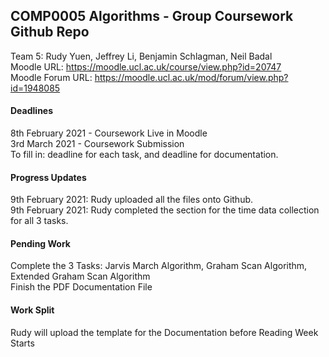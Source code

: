 ## COMP0005 Algorithms - Group Coursework Github Repo

Team 5: Rudy Yuen, Jeffrey Li, Benjamin Schlagman, Neil Badal
<br>
Moodle URL: https://moodle.ucl.ac.uk/course/view.php?id=20747
<br>
Moodle Forum URL: https://moodle.ucl.ac.uk/mod/forum/view.php?id=1948085

#### Deadlines
8th February 2021 - Coursework Live in Moodle <br> 
3rd March 2021 - Coursework Submission <br>
To fill in: deadline for each task, and deadline for documentation.

#### Progress Updates
9th February 2021: Rudy uploaded all the files onto Github. <br>
9th February 2021: Rudy completed the section for the time data collection for all 3 tasks.

#### Pending Work
Complete the 3 Tasks: Jarvis March Algorithm, Graham Scan Algorithm, Extended Graham Scan Algorithm <br>
Finish the PDF Documentation File <br>

#### Work Split
Rudy will upload the template for the Documentation before Reading Week Starts
